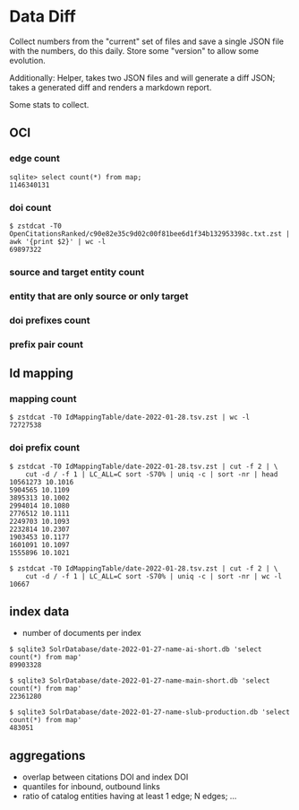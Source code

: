 # Data Diff

Collect numbers from the "current" set of files and save a single JSON file
with the numbers, do this daily. Store some "version" to allow some evolution.

Additionally: Helper, takes two JSON files and will generate a diff JSON; takes
a generated diff and renders a markdown report.

Some stats to collect.

## OCI

### edge count

```
sqlite> select count(*) from map;
1146340131
```

### doi count

```
$ zstdcat -T0 OpenCitationsRanked/c90e82e35c9d02c00f81bee6d1f34b132953398c.txt.zst | awk '{print $2}' | wc -l
69897322
```

### source and target entity count
### entity that are only source or only target
### doi prefixes count
### prefix pair count

## Id mapping

### mapping count

```
$ zstdcat -T0 IdMappingTable/date-2022-01-28.tsv.zst | wc -l
72727538
```

### doi prefix count

```
$ zstdcat -T0 IdMappingTable/date-2022-01-28.tsv.zst | cut -f 2 | \
    cut -d / -f 1 | LC_ALL=C sort -S70% | uniq -c | sort -nr | head
10561273 10.1016
5904565 10.1109
3895313 10.1002
2994014 10.1080
2776512 10.1111
2249703 10.1093
2232814 10.2307
1903453 10.1177
1601091 10.1097
1555896 10.1021

$ zstdcat -T0 IdMappingTable/date-2022-01-28.tsv.zst | cut -f 2 | \
    cut -d / -f 1 | LC_ALL=C sort -S70% | uniq -c | sort -nr | wc -l
10667
```

## index data

* number of documents per index

```
$ sqlite3 SolrDatabase/date-2022-01-27-name-ai-short.db 'select count(*) from map'
89903328

$ sqlite3 SolrDatabase/date-2022-01-27-name-main-short.db 'select count(*) from map'
22361280

$ sqlite3 SolrDatabase/date-2022-01-27-name-slub-production.db 'select count(*) from map'
483051
```

## aggregations

* overlap between citations DOI and index DOI
* quantiles for inbound, outbound links
* ratio of catalog entities having at least 1 edge; N edges; ...
